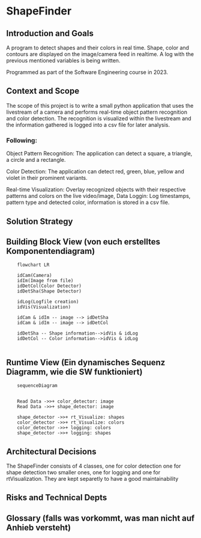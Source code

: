 # ShapeFinder

## Introduction and Goals
A program to detect shapes and their colors in real time.
Shape, color and contours are displayed on the image/camera feed in realtime. 
A log with the previous mentioned variables is being written.


Programmed as part of the Software Engineering course in 2023.

## Context and Scope
The scope of this project is to write a small python application that uses the
livestream of a camera and performs real-time object pattern recognition and color detection.
The recognition is visualized within the livestream and the information gathered is logged into a csv file for later analysis. 

### Following:
<p>Object Pattern Recognition: The application can detect a square, a triangle, a circle and a rectangle.
<p>Color Detection: The application can detect red, green, blue, yellow and violet in their prominent variants.
<p>Real-time Visualization: Overlay recognized objects with their respective patterns and colors on the
live video/image,
Data Loggin: Log timestamps, pattern type and detected color, information is stored in a csv file.

## Solution Strategy


## Building Block View (von euch erstelltes Komponentendiagram)
```mermaid
    flowchart LR

    idCam(Camera)
    idIm(Image from file)
    idDetCol(Color Detector)
    idDetSha(Shape Detector)

    idLog(Logfile creation)
    idVis(Visualization)

    idCam & idIm -- image --> idDetSha 
    idCam & idIm -- image --> idDetCol

    idDetSha -- Shape information-->idVis & idLog
    idDetCol -- Color information-->idVis & idLog


```



## Runtime View (Ein dynamisches Sequenz Diagramm, wie die SW funktioniert)
```mermaid
    sequenceDiagram
    
    
    Read Data ->>+ color_detector: image
    Read Data ->>+ shape_detector: image
    
    shape_detector ->>+ rt_Visualize: shapes
    color_detector ->>+ rt_Visualize: colors
    color_detector ->>+ logging: colors
    shape_detector ->>+ logging: shapes

```

## Architectural Decisions 
The ShapeFinder consists of 4 classes, one for color detection one for shape detection two smaller ones, one for logging and one for rtVisualization.
They are kept separetly to have a good maintainability 

## Risks and Technical Depts


## Glossary (falls was vorkommt, was man nicht auf Anhieb versteht)
